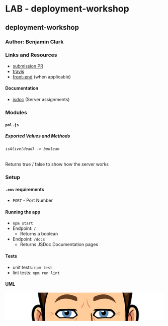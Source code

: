 
# LAB - deployment-workshop

## deployment-workshop

### Author: Benjamin Clark

### Links and Resources
* [submission PR](https://github.com/benjamin-401-advanced-javascript/deployment-workshop/pull/2)
* [travis](https://travis-ci.com/benjamin-401-advanced-javascript/deployment-workshop)
* [front-end](https://cf-401-deployment-workshop.herokuapp.com/) (when applicable)

#### Documentation
* [jsdoc](https://cf-401-deployment-workshop.herokuapp.com/docs/) (Server assignments)

### Modules
#### `pol.js`
##### Exported Values and Methods

###### `isAlive(dead) -> boolean`
Returns true / false to show how the server works


### Setup
#### `.env` requirements
* `PORT` - Port Number

#### Running the app
* `npm start`
* Endpoint: `/`
  * Returns a boolean
* Endpoint: `/docs`
  * Returns JSDoc Documentation pages
  
#### Tests
* unit tests: `npm test`
* lint tests: `npm run lint`

#### UML
![UML Diagram TEST](bitmoji.png)
